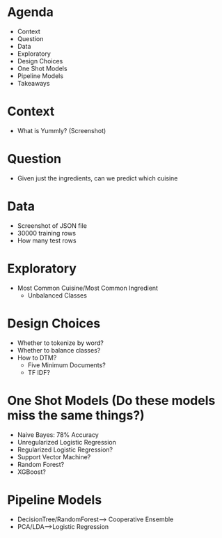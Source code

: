 # Agenda
- Context
- Question
- Data
- Exploratory
- Design Choices
- One Shot Models
- Pipeline Models
- Takeaways

# Context
- What is Yummly? (Screenshot)

# Question
- Given just the ingredients, can we predict which cuisine

# Data
- Screenshot of JSON file
- 30000 training rows
- How many test rows

# Exploratory
- Most Common Cuisine/Most Common Ingredient
  - Unbalanced Classes

# Design Choices
- Whether to tokenize by word?
- Whether to balance classes?
- How to DTM?
  - Five Minimum Documents?
  - TF IDF? 

# One Shot Models (Do these models miss the same things?)
- Naive Bayes: 78% Accuracy
- Unregularized Logistic Regression
- Regularized Logistic Regression?
- Support Vector Machine?
- Random Forest?
- XGBoost? 

# Pipeline Models
- DecisionTree/RandomForest--> Cooperative Ensemble
- PCA/LDA-->Logistic Regression
